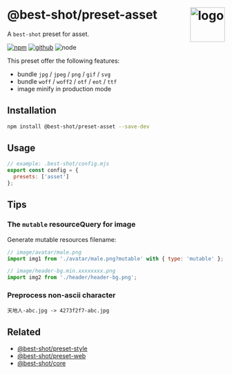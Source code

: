 # @best-shot/preset-asset <img src="https://cdn.jsdelivr.net/gh/best-shot/best-shot/packages/core/logo.svg" alt="logo" height="80" align="right">

A `best-shot` preset for asset.

[![npm][npm-badge]][npm-url]
[![github][github-badge]][github-url]
![node][node-badge]

[npm-url]: https://www.npmjs.com/package/@best-shot/preset-asset
[npm-badge]: https://img.shields.io/npm/v/@best-shot/preset-asset.svg?style=flat-square&logo=npm
[github-url]: https://github.com/best-shot/best-shot/tree/master/packages/preset-asset
[github-badge]: https://img.shields.io/npm/l/@best-shot/preset-asset.svg?style=flat-square&colorB=blue&logo=github
[node-badge]: https://img.shields.io/node/v/@best-shot/preset-asset.svg?style=flat-square&colorB=green&logo=node.js

This preset offer the following features:

- bundle `jpg` / `jpeg` / `png` / `gif` / `svg`
- bundle `woff` / `woff2` / `otf` / `eot` / `ttf`
- image minify in production mode

## Installation

```bash
npm install @best-shot/preset-asset --save-dev
```

## Usage

```mjs
// example: .best-shot/config.mjs
export const config = {
  presets: ['asset']
};
```

## Tips

### The `mutable` resourceQuery for image

Generate mutable resources filename:

```js
// image/avatar/male.png
import img1 from './avatar/male.png?mutable' with { type: 'mutable' };

// image/header-bg.min.xxxxxxxx.png
import img2 from './header/header-bg.png';
```

### Preprocess non-ascii character

```plain
天地人-abc.jpg -> 4273f2f7-abc.jpg
```

## Related

- [@best-shot/preset-style](../preset-style)
- [@best-shot/preset-web](../preset-web)
- [@best-shot/core](../core)
